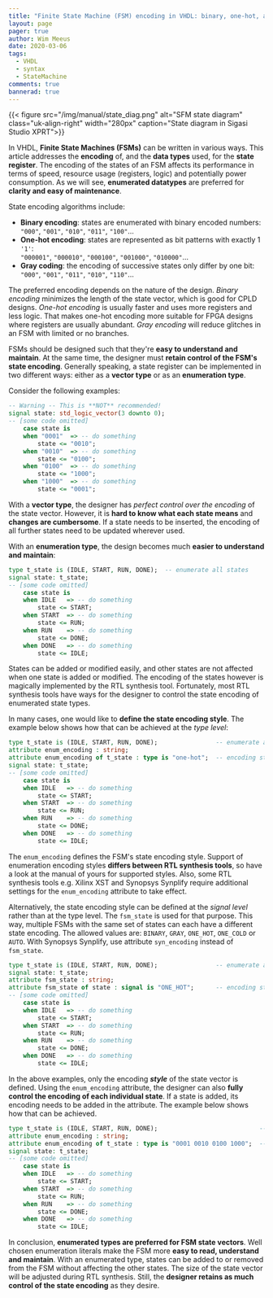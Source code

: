 ```yaml
---
title: "Finite State Machine (FSM) encoding in VHDL: binary, one-hot, and others"
layout: page 
pager: true
author: Wim Meeus
date: 2020-03-06
tags: 
  - VHDL
  - syntax
  - StateMachine
comments: true
bannerad: true
---
```


{{< figure src="/img/manual/state_diag.png" alt="SFM state diagram" class="uk-align-right" width="280px" caption="State diagram in Sigasi Studio XPRT">}}

In VHDL, **Finite State Machines (FSMs)** can be written in various ways. This article addresses the **encoding** of, and the **data types** used, for the **state register**. The encoding of the states of an FSM affects its performance in terms of speed, resource usage (registers, logic) and potentially power consumption. As we will see, **enumerated datatypes** are preferred for **clarity and easy of maintenance**.

State encoding algorithms include:

* **Binary encoding**: states are enumerated with binary encoded numbers:
`"000"`, `"001"`, `"010"`, `"011"`, `"100"`...
* **One-hot encoding**: states are represented as bit patterns with exactly 1 `'1'`:  
`"000001"`, `"000010"`, `"000100"`, `"001000"`, `"010000"`...
* **Gray coding**: the encoding of successive states only differ by one bit:  
`"000"`, `"001"`, `"011"`, `"010"`, `"110"`...

The preferred encoding depends on the nature of the design. *Binary encoding* minimizes the length of the state vector, which is good for CPLD designs. *One-hot encoding* is usually faster and uses more registers and less logic. That makes one-hot encoding more suitable for FPGA designs where registers are usually abundant. *Gray encoding* will reduce glitches in an FSM with limited or no branches.

FSMs should be designed such that they're **easy to understand and maintain**. At the same time, the designer must **retain control of the FSM's state encoding**. Generally speaking, a state register can be implemented in two different ways: either as a **vector type** or as an **enumeration type**.

Consider the following examples:

```vhdl
-- Warning -- This is **NOT** recommended!
signal state: std_logic_vector(3 downto 0);
-- [some code omitted]
    case state is
    when "0001"  => -- do something
        state <= "0010";
    when "0010"  => -- do something
        state <= "0100";
    when "0100"  => -- do something
        state <= "1000";
    when "1000"  => -- do something
        state <= "0001";
```

With a **vector type**, the designer has *perfect control over the encoding* of the state vector. However, it is **hard to know what each state means** and **changes are cumbersome**. If a state needs to be inserted, the encoding of all further states need to be updated wherever used.

With an **enumeration type**, the design becomes much **easier to understand and maintain**:

```vhdl
type t_state is (IDLE, START, RUN, DONE);  -- enumerate all states
signal state: t_state;
-- [some code omitted]
    case state is
    when IDLE   => -- do something
        state <= START;
    when START  => -- do something
        state <= RUN;
    when RUN    => -- do something
        state <= DONE;
    when DONE   => -- do something
        state <= IDLE;
```

States can be added or modified easily, and other states are not affected when one state is added or modified. The encoding of the states however is magically implemented by the RTL synthesis tool. Fortunately, most RTL synthesis tools have ways for the designer to control the state encoding of enumerated state types.

In many cases, one would like to **define the state encoding style**. The example below shows how that can be achieved at the _type level_:

```vhdl
type t_state is (IDLE, START, RUN, DONE);                -- enumerate all states
attribute enum_encoding : string;
attribute enum_encoding of t_state : type is "one-hot";  -- encoding style of the enumerated type
signal state: t_state;
-- [some code omitted]
    case state is
    when IDLE   => -- do something
        state <= START;
    when START  => -- do something
        state <= RUN;
    when RUN    => -- do something
        state <= DONE;
    when DONE   => -- do something
        state <= IDLE;
```

The `enum_encoding` defines the FSM's state encoding style. 
Support of enumeration encoding styles **differs between RTL synthesis tools**, so have a look at the manual of yours for supported styles.
Also, some RTL synthesis tools e.g. Xilinx XST and Synopsys Synplify require additional settings for the `enum_encoding` attribute to take effect.

Alternatively, the state encoding style can be defined at the _signal level_ rather than at the type level.
The `fsm_state` is used for that purpose.
This way, multiple FSMs with the same set of states can each have a different state encoding.
The allowed values are: `BINARY`, `GRAY`, `ONE_HOT`, `ONE_COLD` or `AUTO`. With Synopsys Synplify, use attribute `syn_encoding` instead of `fsm_state`.

```vhdl
type t_state is (IDLE, START, RUN, DONE);                -- enumerate all states
signal state: t_state;
attribute fsm_state : string;
attribute fsm_state of state : signal is "ONE_HOT";      -- encoding style of the state register
-- [some code omitted]
    case state is
    when IDLE   => -- do something
        state <= START;
    when START  => -- do something
        state <= RUN;
    when RUN    => -- do something
        state <= DONE;
    when DONE   => -- do something
        state <= IDLE;
```

In the above examples, only the encoding _**style**_ of the state vector is defined. 
Using the `enum_encoding` attribute, the designer can also **fully control the encoding of each individual state**.
If a state is added, its encoding needs to be added in the attribute. 
The example below shows how that can be achieved.

```vhdl
type t_state is (IDLE, START, RUN, DONE);                            -- enumerate all states
attribute enum_encoding : string;
attribute enum_encoding of t_state : type is "0001 0010 0100 1000";  -- encoding of each state
signal state: t_state;
-- [some code omitted]
    case state is
    when IDLE   => -- do something
        state <= START;
    when START  => -- do something
        state <= RUN;
    when RUN    => -- do something
        state <= DONE;
    when DONE   => -- do something
        state <= IDLE;
```

In conclusion, **enumerated types are preferred for FSM state vectors**. Well chosen enumeration literals make the FSM more **easy to read, understand and maintain**. With an enumerated type, states can be added to or removed from the FSM without affecting the other states. The size of the state vector will be adjusted during RTL synthesis. Still, the **designer retains as much control of the state encoding** as they desire.